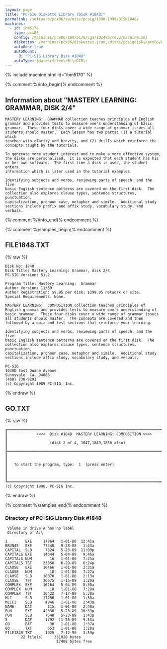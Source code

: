 ```yaml
---
layout: page
title: "PC-SIG Diskette Library (Disk #1848)"
permalink: /software/pcx86/sw/misc/pcsig/1000-1999/DISK1848/
machines:
  - id: ibm5170
    type: pcx86
    config: /machines/pcx86/ibm/5170/cga/1024kb/rev3/machine.xml
    diskettes: /machines/pcx86/diskettes.json,/disks/pcsigdisks/pcx86/diskettes.json
    autoGen: true
    autoMount:
      B: "PC-SIG Library Disk #1848"
    autoType: $date\r$time\rB:\rDIR\r
---
```


{% include machine.html id="ibm5170" %}

{% comment %}info_begin{% endcomment %}

## Information about "MASTERY LEARNING: GRAMMAR, DISK 2/4"

    MASTERY LEARNING:  GRAMMAR collection teaches principles of English
    grammar and provides tests to measure one's understanding of basic
    grammar.  These four disks cover a wide range of grammar issues all
    students should master.  Each lesson has two parts: (1) a tutorial which
    teaches with clarity and brevity, and (2) drills which reinforce the
    concepts taught by the tutorials.
    
    To generate more student interest and to make a more effective system,
    the disks are personalized.  It is expected that each student has his
    or her own software.  The first time a disk is used, the student enters
    information which is later used in the tutorial examples.
    
    Identifying subjects and verbs, reviewing parts of speech, and the five
    basic English sentence patterns are covered on the first disk.  The
    collection also explores clause types, sentence structures, punctuation,
    capitalization, pronoun case, metaphor and simile.  Additional study
    sections include prefix and affix study, vocabulary study, and verbals.
{% comment %}info_end{% endcomment %}

{% comment %}samples_begin{% endcomment %}

## FILE1848.TXT

{% raw %}
```
Disk No: 1848                                                           
Disk Title: Mastery Learning: Grammar, disk 2/4                         
PC-SIG Version: S1.2                                                    
                                                                        
Program Title: Mastery Learning:  Grammar                               
Author Version: 11/89                                                   
Author Registration: $9.95 per disk; $399.95 network or site.           
Special Requirements: None.                                             
                                                                        
MASTERY LEARNING:  COMPOSITION collection teaches principles of         
English grammar and provides tests to measure one's understanding of    
basic grammar.  These four disks cover a wide range of grammar issues   
all students should master.  The concepts are covered and then          
followed by a quiz and test sections that reinforce your learning.      
                                                                        
Identifying subjects and verbs, reviewing parts of speech, and the five 
basic English sentence patterns are covered on the first disk.  The     
collection also explores clause types, sentence structures, punctuation,
capitalization, pronoun case, metaphor and simile.  Additional study    
sections include affix study, vocabulary study, and verbals.            
                                                                        
PC-SIG                                                                  
1030D East Duane Avenue                                                 
Sunnyvale  Ca. 94086                                                    
(408) 730-9291                                                          
(c) Copyright 1989 PC-SIG, Inc.                                         
```
{% endraw %}

## GO.TXT

{% raw %}
```
╔═════════════════════════════════════════════════════════════════════════╗
║             <<<<  Disk #1848  MASTERY LEARNING: COMPOSITION >>>>        ║
║                   (disk 2 of 4, 1847,1849,1850 also)                    ║ 
╠═════════════════════════════════════════════════════════════════════════╣
║                                                                         ║
║   To start the program, type:  1  (press enter)                         ║
║                                                                         ║
╚═════════════════════════════════════════════════════════════════════════╝
(c) Copyright 1990, PC-SIG Inc.
```
{% endraw %}

{% comment %}samples_end{% endcomment %}

### Directory of PC-SIG Library Disk #1848

     Volume in drive A has no label
     Directory of A:\

    1        EXE     17964   1-01-80  12:41a
    BRUN45   EXE     77440   9-28-88   1:43a
    CAPITAL  SLB      7324   5-23-89  11:09p
    CAPITALS EXE     14644   5-04-89   9:46a
    CAPITALS NUM        16   1-01-80   7:25a
    CAPITALS TST     23858   6-29-89   6:24p
    CLAUSE   EXE     16466   1-01-80   2:31a
    CLAUSE   NUM        18   1-01-80   7:27a
    CLAUSE   SLB     18078   1-01-80   2:13a
    CLAUSE   TST     26675   1-15-89   1:20a
    COMPLEX  EXE     16264   5-04-89   8:30a
    COMPLEX  NUM        18   1-01-80   7:28a
    COMPLEX  TST     36422   7-17-89   5:30a
    MLC      SLB     17286   1-01-80   1:38a
    MLCF2    SLB      4946   1-01-80   2:43a
    NAME     DAT       115   1-01-80   2:48a
    PUN      EXE     42330   5-23-89  10:39p
    PUN      SLB      7648   5-23-89   1:43p
    S        DAT      1792  11-25-89   9:53a
    GO       BAT        38   1-01-80   1:37a
    GO       TXT       653   1-01-80   1:28a
    FILE1848 TXT      1925   7-12-90   3:59p
           22 file(s)     331920 bytes
                           17408 bytes free
